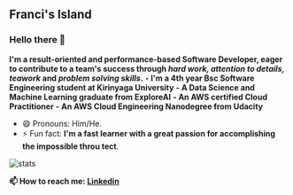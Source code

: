 ## Franci's Island

### Hello there 👋

**I'm a result-oriented and performance-based Software Developer, eager to contribute to a team's success through _hard work, attention to details, teawork_ and _problem solving skills_.**
          **- I'm a 4th year Bsc Software Engineering student at Kirinyaga University**
          **- A Data Science and Machine Learning graduate from ExploreAI**
          **- An AWS certified Cloud Practitioner**
          **- An AWS Cloud Engineering Nanodegree from Udacity**


- 😄 Pronouns: Him/He.
- ⚡ Fun fact: **I'm a fast learner with a great passion for accomplishing the impossible throu tect**.

![stats](https://github-readme-stats.vercel.app/api?username=Frank6496&show_icons=true&hide_border=true&&count_private=true&include_all_commits=true)

**📫 How to reach me: [Linkedin]("https:/www/linkedin.com/in/devnjoro")**


<!--START_SECTION:waka-->
<!--END_SECTION:waka-->

